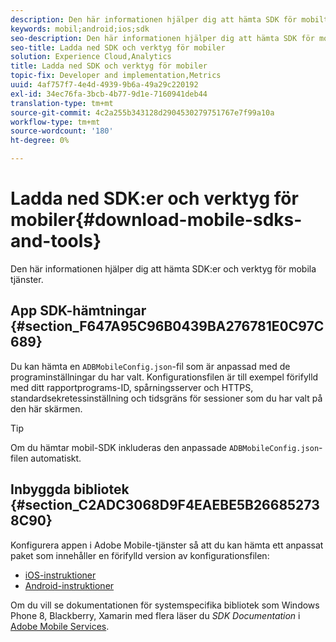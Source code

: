 ```yaml
---
description: Den här informationen hjälper dig att hämta SDK för mobiltjänster och verktyg som kan hjälpa dig med implementeringen av dina mobiltjänster.
keywords: mobil;android;ios;sdk
seo-description: Den här informationen hjälper dig att hämta SDK för mobiltjänster och verktyg som kan hjälpa dig med implementeringen av dina mobiltjänster.
seo-title: Ladda ned SDK och verktyg för mobiler
solution: Experience Cloud,Analytics
title: Ladda ned SDK och verktyg för mobiler
topic-fix: Developer and implementation,Metrics
uuid: 4af757f7-4e4d-4939-9b6a-49a29c220192
exl-id: 34ec76fa-3bcb-4b77-9d1e-7160941deb44
translation-type: tm+mt
source-git-commit: 4c2a255b343128d2904530279751767e7f99a10a
workflow-type: tm+mt
source-wordcount: '180'
ht-degree: 0%

---
```


# Ladda ned SDK:er och verktyg för mobiler{#download-mobile-sdks-and-tools}

Den här informationen hjälper dig att hämta SDK:er och verktyg för mobila tjänster.

## App SDK-hämtningar {#section_F647A95C96B0439BA276781E0C97C689}

Du kan hämta en `ADBMobileConfig.json`-fil som är anpassad med de programinställningar du har valt. Konfigurationsfilen är till exempel förifylld med ditt rapportprograms-ID, spårningsserver och HTTPS, standardsekretessinställning och tidsgräns för sessioner som du har valt på den här skärmen.

>[!TIP]
>
>Om du hämtar mobil-SDK inkluderas den anpassade `ADBMobileConfig.json`-filen automatiskt.

## Inbyggda bibliotek {#section_C2ADC3068D9F4EAEBE5B266852738C90}

Konfigurera appen i Adobe Mobile-tjänster så att du kan hämta ett anpassat paket som innehåller en förifylld version av konfigurationsfilen:

* [iOS-instruktioner](/help/ios/getting-started/requirements.md)
* [Android-instruktioner](/help/android/getting-started/requirements.md)

Om du vill se dokumentationen för systemspecifika bibliotek som Windows Phone 8, Blackberry, Xamarin med flera läser du *SDK Documentation* i [Adobe Mobile Services](/help/using/home.md).
